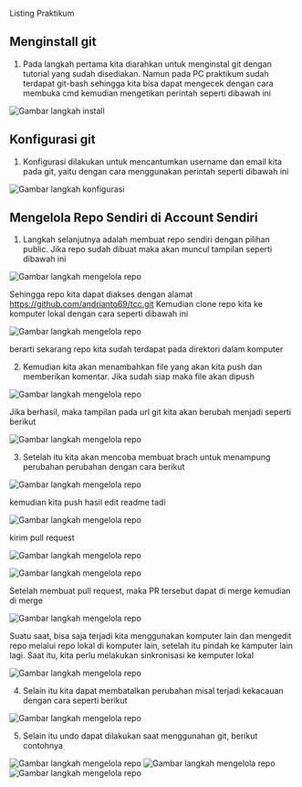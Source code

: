 Listing Praktikum

## Menginstall git

1. Pada langkah pertama kita diarahkan untuk menginstal git dengan tutorial yang sudah disediakan. Namun pada PC praktikum sudah terdapat git-bash sehingga kita bisa dapat mengecek dengan cara membuka cmd kemudian mengetikan perintah seperti dibawah ini


![Gambar langkah install](image\cek-instalasi-git-via-cmd.PNG)

## Konfigurasi git

1. Konfigurasi dilakukan untuk mencantumkan username dan email kita pada git, yaitu dengan cara menggunakan perintah seperti dibawah ini


![Gambar langkah konfigurasi](image\konfigurasi-git.PNG)

## Mengelola Repo Sendiri di Account Sendiri

1. Langkah selanjutnya adalah membuat repo sendiri dengan pilihan public. Jika repo sudah dibuat maka akan muncul tampilan seperti dibawah ini

![Gambar langkah mengelola repo](image\membuat-repo-sendiri.PNG)

Sehingga repo kita dapat diakses dengan alamat https://github.com/andrianto69/tcc.git
Kemudian clone repo kita ke komputer lokal dengan cara seperti dibawah ini

![Gambar langkah mengelola repo](image\clone-repo-ke-local.PNG)

berarti sekarang repo kita sudah terdapat pada direktori dalam komputer

2. Kemudian kita akan menambahkan file yang akan kita push dan memberikan komentar. Jika sudah siap maka file akan dipush

![Gambar langkah mengelola repo](image\push-github.PNG)

Jika berhasil, maka tampilan pada url git kita akan berubah menjadi seperti berikut

![Gambar langkah mengelola repo](image\tampilan-sesudah-push.PNG)

3. Setelah itu kita akan mencoba membuat brach untuk menampung perubahan perubahan dengan cara berikut

![Gambar langkah mengelola repo](image\branch-file.png)

kemudian kita push hasil edit readme tadi

![Gambar langkah mengelola repo](image\push-readme.PNG)

kirim pull request

![Gambar langkah mengelola repo](image\pull-request.PNG)

![Gambar langkah mengelola repo](image\add-pull-success.PNG)

Setelah membuat pull request, maka PR tersebut dapat di merge kemudian di merge

![Gambar langkah mengelola repo](image\confirm-merger.PNG)

Suatu saat, bisa saja terjadi kita menggunakan komputer lain dan mengedit repo melalui repo lokal di komputer lain, setelah itu pindah ke kamputer lain lagi. Saat itu, kita perlu melakukan sinkronisasi ke kemputer lokal

![Gambar langkah mengelola repo](image\git-pull.PNG)

4. Selain itu kita dapat membatalkan perubahan misal terjadi kekacauan dengan cara seperti berikut

![Gambar langkah mengelola repo](image\batal-ubah.PNG)

5. Selain itu undo dapat dilakukan saat menggunahan git, berikut contohnya

![Gambar langkah mengelola repo](image\undo1.PNG)
![Gambar langkah mengelola repo](image\undo2.PNG)
![Gambar langkah mengelola repo](image\undo3.PNG)

